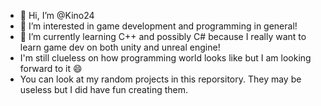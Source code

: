 - 👋 Hi, I’m @Kino24
- 👀 I’m interested in game development and programming in general!
- 🌱 I’m currently learning C++ and possibly C# because I really want to learn game dev on both unity and unreal engine!
- I'm still clueless on how programming world looks like but I am looking forward to it 😄
- You can look at my random projects in this reporsitory. They may be useless but I did have fun creating them.
<!---
Kino24/Kino24 is a ✨ special ✨ repository because its `README.md` (this file) appears on your GitHub profile.
You can click the Preview link to take a look at your changes.
--->
